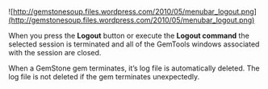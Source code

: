 ![http://gemstonesoup.files.wordpress.com/2010/05/menubar_logout.png](http://gemstonesoup.files.wordpress.com/2010/05/menubar_logout.png)

When you press the **Logout** button or execute the **Logout command** the selected session is terminated and all of the GemTools windows associated with the session are closed.

When a GemStone gem terminates, it’s log file is automatically deleted. The log file is not deleted if the gem terminates unexpectedly.